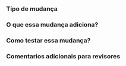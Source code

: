 ### Tipo de mudança

<!-- Obrigatório - (Nova funcionalidade, Correção, Melhoria) -->

### O que essa mudança adiciona?

<!-- Obrigatório - Exemplo: Adiciona novos logs -->

### Como testar essa mudança?

<!-- Obrigatório - Exemplo: Fazer pull do PR e validar logs sao printados no console -->

### Comentarios adicionais para revisores

<!-- Opcional -->
